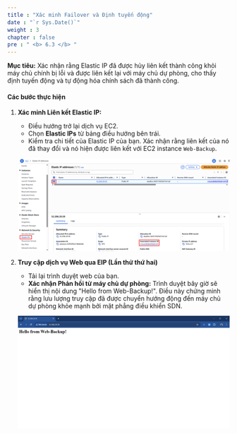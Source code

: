```yaml
---
title : "Xác minh Failover và Định tuyến động"
date : "`r Sys.Date()`"
weight : 3
chapter : false
pre : " <b> 6.3 </b> "
---
```


**Mục tiêu:** Xác nhận rằng Elastic IP đã được hủy liên kết thành công khỏi máy chủ chính bị lỗi và được liên kết lại với máy chủ dự phòng, cho thấy định tuyến động và tự động hóa chính sách đã thành công.
#### Các bước thực hiện
1. **Xác minh Liên kết Elastic IP:**
    - Điều hướng trở lại dịch vụ EC2.
    - Chọn **Elastic IPs** từ bảng điều hướng bên trái.
    - Kiểm tra chi tiết của Elastic IP của bạn. Xác nhận rằng liên kết của nó đã thay đổi và nó hiện được liên kết với EC2 instance `Web-Backup`.
    
    ![image.png](image.png)
    
2. **Truy cập dịch vụ Web qua EIP (Lần thử thứ hai)**
    - Tải lại trình duyệt web của bạn.
    - **Xác nhận Phản hồi từ máy chủ dự phòng:** Trình duyệt bây giờ sẽ hiển thị nội dung "Hello from Web-Backup!". Điều này chứng minh rằng lưu lượng truy cập đã được chuyển hướng động đến máy chủ dự phòng khỏe mạnh bởi mặt phẳng điều khiển SDN.
    
    ![image.png](image%201.png)